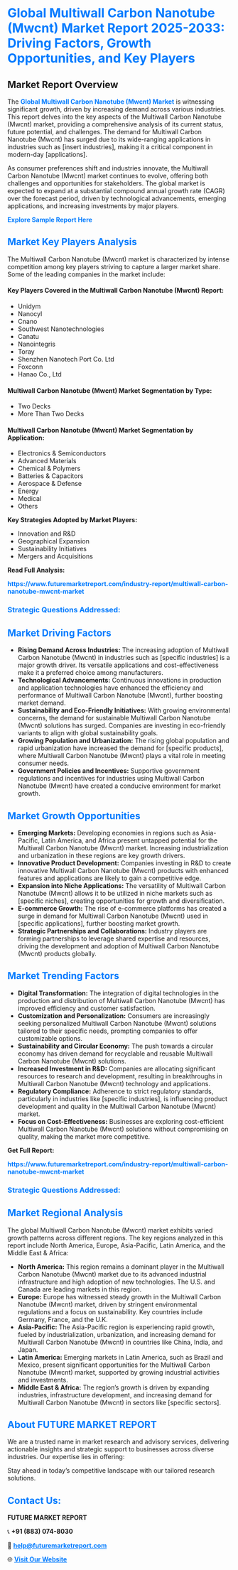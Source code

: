 <h1 style="color: #007BFF;">Global Multiwall Carbon Nanotube (Mwcnt) Market Report 2025-2033: Driving Factors, Growth Opportunities, and Key Players</h1>

<section id="overview">
<h2>Market Report Overview</h2>
<p>The <a href="https://www.futuremarketreport.com/industry-report/multiwall-carbon-nanotube-mwcnt-market" style="color: #007BFF; text-decoration: none;"><strong>Global Multiwall Carbon Nanotube (Mwcnt) Market</strong></a> is witnessing significant growth, driven by increasing demand across various industries. This report delves into the key aspects of the Multiwall Carbon Nanotube (Mwcnt) market, providing a comprehensive analysis of its current status, future potential, and challenges. The demand for Multiwall Carbon Nanotube (Mwcnt) has surged due to its wide-ranging applications in industries such as [insert industries], making it a critical component in modern-day [applications].</p>
<p>As consumer preferences shift and industries innovate, the Multiwall Carbon Nanotube (Mwcnt) market continues to evolve, offering both challenges and opportunities for stakeholders. The global market is expected to expand at a substantial compound annual growth rate (CAGR) over the forecast period, driven by technological advancements, emerging applications, and increasing investments by major players.</p>
</section>

<section id="overview">
<p><a href="https://www.futuremarketreport.com/request-sample/reportId=30732" style="color: #007BFF; text-decoration: none;"><strong>Explore Sample Report Here</strong></a></p>
</section>

<section id="key-players">
<h2 style="color: #007BFF;">Market Key Players Analysis</h2>
<p>The Multiwall Carbon Nanotube (Mwcnt) market is characterized by intense competition among key players striving to capture a larger market share. Some of the leading companies in the market include:</p>
<h4>Key Players Covered in the Multiwall Carbon Nanotube (Mwcnt) Report:</h4>
<ul><li>Unidym</li><li>Nanocyl</li><li>Cnano</li><li>Southwest Nanotechnologies</li><li>Canatu</li><li>Nanointegris</li><li>Toray</li><li>Shenzhen Nanotech Port Co. Ltd</li><li>Foxconn</li><li>Hanao Co., Ltd</li></ul>
<h4>Multiwall Carbon Nanotube (Mwcnt) Market Segmentation by Type:</h4>
<ul><li>Two Decks</li><li>More Than Two Decks</li></ul>

<h4>Multiwall Carbon Nanotube (Mwcnt) Market Segmentation by Application:</h4>
<ul><li>Electronics &amp; Semiconductors</li><li>Advanced Materials</li><li>Chemical &amp; Polymers</li><li>Batteries &amp; Capacitors</li><li>Aerospace &amp; Defense</li><li>Energy</li><li>Medical</li><li>Others</li></ul>
<p><strong>Key Strategies Adopted by Market Players:</strong></p>
<ul>
<li>Innovation and R&D</li>
<li>Geographical Expansion</li>
<li>Sustainability Initiatives</li>
<li>Mergers and Acquisitions</li>
</ul>
</section>

<section>
<p><strong>Read Full Analysis: </strong></p><a href="https://www.futuremarketreport.com/industry-report/multiwall-carbon-nanotube-mwcnt-market" style="color: #007BFF; text-decoration: none;"><strong>https://www.futuremarketreport.com/industry-report/multiwall-carbon-nanotube-mwcnt-market</strong></a>
<h3 style="color: #007BFF;">Strategic Questions Addressed:</h3>
</section>

<section id="driving-factors">
<h2 style="color: #007BFF;">Market Driving Factors</h2>
<ul>
<li><strong>Rising Demand Across Industries:</strong> The increasing adoption of Multiwall Carbon Nanotube (Mwcnt) in industries such as [specific industries] is a major growth driver. Its versatile applications and cost-effectiveness make it a preferred choice among manufacturers.</li>
<li><strong>Technological Advancements:</strong> Continuous innovations in production and application technologies have enhanced the efficiency and performance of Multiwall Carbon Nanotube (Mwcnt), further boosting market demand.</li>
<li><strong>Sustainability and Eco-Friendly Initiatives:</strong> With growing environmental concerns, the demand for sustainable Multiwall Carbon Nanotube (Mwcnt) solutions has surged. Companies are investing in eco-friendly variants to align with global sustainability goals.</li>
<li><strong>Growing Population and Urbanization:</strong> The rising global population and rapid urbanization have increased the demand for [specific products], where Multiwall Carbon Nanotube (Mwcnt) plays a vital role in meeting consumer needs.</li>
<li><strong>Government Policies and Incentives:</strong> Supportive government regulations and incentives for industries using Multiwall Carbon Nanotube (Mwcnt) have created a conducive environment for market growth.</li>
</ul>
</section>

<section id="growth-opportunities">
<h2 style="color: #007BFF;">Market Growth Opportunities</h2>
<ul>
<li><strong>Emerging Markets:</strong> Developing economies in regions such as Asia-Pacific, Latin America, and Africa present untapped potential for the Multiwall Carbon Nanotube (Mwcnt) market. Increasing industrialization and urbanization in these regions are key growth drivers.</li>
<li><strong>Innovative Product Development:</strong> Companies investing in R&D to create innovative Multiwall Carbon Nanotube (Mwcnt) products with enhanced features and applications are likely to gain a competitive edge.</li>
<li><strong>Expansion into Niche Applications:</strong> The versatility of Multiwall Carbon Nanotube (Mwcnt) allows it to be utilized in niche markets such as [specific niches], creating opportunities for growth and diversification.</li>
<li><strong>E-commerce Growth:</strong> The rise of e-commerce platforms has created a surge in demand for Multiwall Carbon Nanotube (Mwcnt) used in [specific applications], further boosting market growth.</li>
<li><strong>Strategic Partnerships and Collaborations:</strong> Industry players are forming partnerships to leverage shared expertise and resources, driving the development and adoption of Multiwall Carbon Nanotube (Mwcnt) products globally.</li>
</ul>
</section>

<section id="trending-factors">
<h2 style="color: #007BFF;">Market Trending Factors</h2>
<ul>
<li><strong>Digital Transformation:</strong> The integration of digital technologies in the production and distribution of Multiwall Carbon Nanotube (Mwcnt) has improved efficiency and customer satisfaction.</li>
<li><strong>Customization and Personalization:</strong> Consumers are increasingly seeking personalized Multiwall Carbon Nanotube (Mwcnt) solutions tailored to their specific needs, prompting companies to offer customizable options.</li>
<li><strong>Sustainability and Circular Economy:</strong> The push towards a circular economy has driven demand for recyclable and reusable Multiwall Carbon Nanotube (Mwcnt) solutions.</li>
<li><strong>Increased Investment in R&D:</strong> Companies are allocating significant resources to research and development, resulting in breakthroughs in Multiwall Carbon Nanotube (Mwcnt) technology and applications.</li>
<li><strong>Regulatory Compliance:</strong> Adherence to strict regulatory standards, particularly in industries like [specific industries], is influencing product development and quality in the Multiwall Carbon Nanotube (Mwcnt) market.</li>
<li><strong>Focus on Cost-Effectiveness:</strong> Businesses are exploring cost-efficient Multiwall Carbon Nanotube (Mwcnt) solutions without compromising on quality, making the market more competitive.</li>
</ul>
</section>

<section>
<p><strong>Get Full Report: </strong></p><a href="https://www.futuremarketreport.com/industry-report/multiwall-carbon-nanotube-mwcnt-market" style="color: #007BFF; text-decoration: none;"><strong>https://www.futuremarketreport.com/industry-report/multiwall-carbon-nanotube-mwcnt-market</strong></a>
<h3 style="color: #007BFF;">Strategic Questions Addressed:</h3>
</section>


<section id="regional-analysis">
<h2 style="color: #007BFF;">Market Regional Analysis</h2>
<p>The global Multiwall Carbon Nanotube (Mwcnt) market exhibits varied growth patterns across different regions. The key regions analyzed in this report include North America, Europe, Asia-Pacific, Latin America, and the Middle East & Africa:</p>
<ul>
<li><strong>North America:</strong> This region remains a dominant player in the Multiwall Carbon Nanotube (Mwcnt) market due to its advanced industrial infrastructure and high adoption of new technologies. The U.S. and Canada are leading markets in this region.</li>
<li><strong>Europe:</strong> Europe has witnessed steady growth in the Multiwall Carbon Nanotube (Mwcnt) market, driven by stringent environmental regulations and a focus on sustainability. Key countries include Germany, France, and the U.K.</li>
<li><strong>Asia-Pacific:</strong> The Asia-Pacific region is experiencing rapid growth, fueled by industrialization, urbanization, and increasing demand for Multiwall Carbon Nanotube (Mwcnt) in countries like China, India, and Japan.</li>
<li><strong>Latin America:</strong> Emerging markets in Latin America, such as Brazil and Mexico, present significant opportunities for the Multiwall Carbon Nanotube (Mwcnt) market, supported by growing industrial activities and investments.</li>
<li><strong>Middle East & Africa:</strong> The region’s growth is driven by expanding industries, infrastructure development, and increasing demand for Multiwall Carbon Nanotube (Mwcnt) in sectors like [specific sectors].</li>
</ul>
</section>

<footer>
<h2 style="color: #007BFF;">About FUTURE MARKET REPORT</h2>
<p>We are a trusted name in market research and advisory services, delivering actionable insights and strategic support to businesses across diverse industries. Our expertise lies in offering:</p>

<p>Stay ahead in today’s competitive landscape with our tailored research solutions.</p>

<h2 style="color: #007BFF;">Contact Us:</h2>
<p><strong>FUTURE MARKET REPORT</strong></p>
<p>📞 <strong>+91 (883) 074-8030</strong></p>
<p>📧 <strong><a href="mailto:help@futuremarketreport.com" style="color: #007BFF;">help@futuremarketreport.com</a></strong></p>
<p>🌐 <strong><a href="https://www.futuremarketreport.com/" style="color: #007BFF;">Visit Our Website</a></strong></p>
</footer>